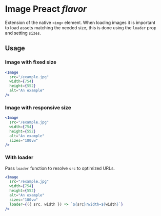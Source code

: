 # Image Preact *flavor*
Extension of the native `<img>` element. When loading images it is important to load assets matching the needed size, this is done using the `loader` prop and setting `sizes`.

## Usage
### Image with fixed size
```jsx
<Image
  src="/example.jpg"
  width={754}
  height={552}
  alt="An example"
/>
```

### Image with responsive size
```jsx
<Image
  src="/example.jpg"
  width={754}
  height={552}
  alt="An example"
  sizes="100vw"
/>
```

### With loader
Pass `loader` function to resolve `src` to optimized URLs.
```jsx
<Image
  src="/example.jpg"
  width={754}
  height={552}
  alt="An example"
  sizes="100vw"
  loader={({ src, width }) => `${src}?width=${width}`}
/>
```
